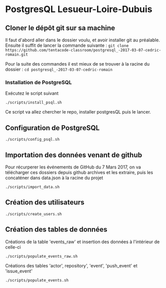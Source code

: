 # PostgresQL Lesueur-Loire-Dubuis

## Cloner le dépôt git sur sa machine
Il faut d'abord aller dans le dossier voulu, et avoir installer git au préalable.
Ensuite il suffit de lancer la commande suivante :
`git clone https://github.com/tentacode-classroom/postgresql_-2017-03-07-cedric-romain.git`

Pour la suite des commandes il est mieux de se trouver à la racine du dossier :
`cd postgresql_-2017-03-07-cedric-romain`

### Installation de PostgreSQL
Exécutez le script suivant

`./scripts/install_psql.sh` 

Ce script va allez chercher le repo, installer postgresQL puis le lancer.

## Configuration de PostgreSQL
`./scripts/config_psql.sh`

## Importation des données venant de github
Pour récurperer les événements de GitHub du 7 Mars 2017, on va télécharger ces dossiers depuis github archives et les extraire, puis les concaténer dans data.json à la racine du projet 

`./scripts/import_data.sh`

## Création des utilisateurs
`./scripts/create_users.sh`

## Création des tables de données
Créations de la table 'events_raw' et insertion des données à l'intérieur de celle-ci

`./scripts/populate_events_raw.sh`

Créations des tables 'actor', repository', 'event', 'push_event' et 'issue_event'

`./scripts/populate_events.sh`


